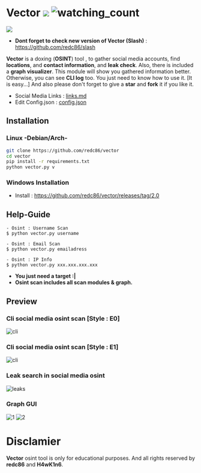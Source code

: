 # Vector ![](https://img.shields.io/badge/python-3670A0?style=for-the-badge&logo=python&logoColor=ffdd54) <img src="https://komarev.com/ghpvc/?username=thesaderror&color=brightgreen" alt="watching_count" />
![](https://media.discordapp.net/attachments/1028720953515057162/1028914619219181609/vector.png)

* **Dont forget to check new version of Vector (Slash)** : https://github.com/redc86/slash


**Vector** is a doxing (**OSINT**) tool , to gather social media accounts, find **locations**, and **contact information**, and **leak check**. Also, there is included a **graph visualizer**. This module will show you gathered information better. Otherwise, you can see **CLI log** too. You just need to know how to use it. [It is easy...] And also please don't forget to give a **star** and **fork** it if you like it. 

* Social Media Links : [links.md](links.md)
* Edit Config.json   : [config.json](config.json)

## Installation

### Linux -Debian/Arch-
```bash
git clone https://github.com/redc86/vector
cd vector
pip install -r requirements.txt
python vector.py v
```
### Windows Installation
- Install : https://github.com/redc86/vector/releases/tag/2.0

## Help-Guide
```
- Osint : Username Scan
$ python vector.py username

- Osint : Email Scan
$ python vector.py emailadress

- Osint : IP Info
$ python vector.py xxx.xxx.xxx.xxx
```
* **You just need a target :|**
* **Osint scan includes all scan modules & graph.**
## Preview

### Cli social media osint scan [Style : E0]
![cli](https://i.hizliresim.com/trpvgr5.PNG)

### Cli social media osint scan [Style : E1]
![cli](https://i.hizliresim.com/4r2x3q3.PNG)

### Leak search in social media osint
![leaks](https://i.hizliresim.com/5fusmd8.png)

### Graph GUI
![1](https://i.hizliresim.com/bgnl7da.PNG)
![2](https://i.hizliresim.com/rqz6n9e.PNG)

# Disclamier
**Vector** osint tool is only for educational purposes. And all rights reserved by **redc86** and **H4wK1n6**.
